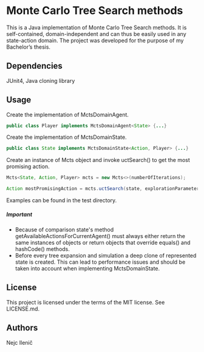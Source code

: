 # Monte Carlo Tree Search methods
This is a Java implementation of Monte Carlo Tree Search methods. It is self-contained, domain-independent and can thus be easily used in any state-action domain. The project was developed for the purpose of my Bachelor’s thesis.

## Dependencies
JUnit4, Java cloning library

## Usage
Create the implementation of MctsDomainAgent.
```java
public class Player implements MctsDomainAgent<State> {...}
```
Create the implementation of MctsDomainState.
```java
public class State implements MctsDomainState<Action, Player> {...}
```
Create an instance of Mcts object and invoke uctSearch() to get the most promising action.
```java
Mcts<State, Action, Player> mcts = new Mcts<>(numberOfIterations);

Action mostPromisingAction = mcts.uctSearch(state, explorationParameter);
```
Examples can be found in the test directory.

##### Important
- Because of comparison state's method getAvailableActionsForCurrentAgent() must always either return the same instances of objects or return objects that override equals() and hashCode() methods.
- Before every tree expansion and simulation a deep clone of represented state is created. This can lead to performance issues and should be taken into account when implementing MctsDomainState.

## License
This project is licensed under the terms of the MIT license. See LICENSE.md.

## Authors
Nejc Ilenič